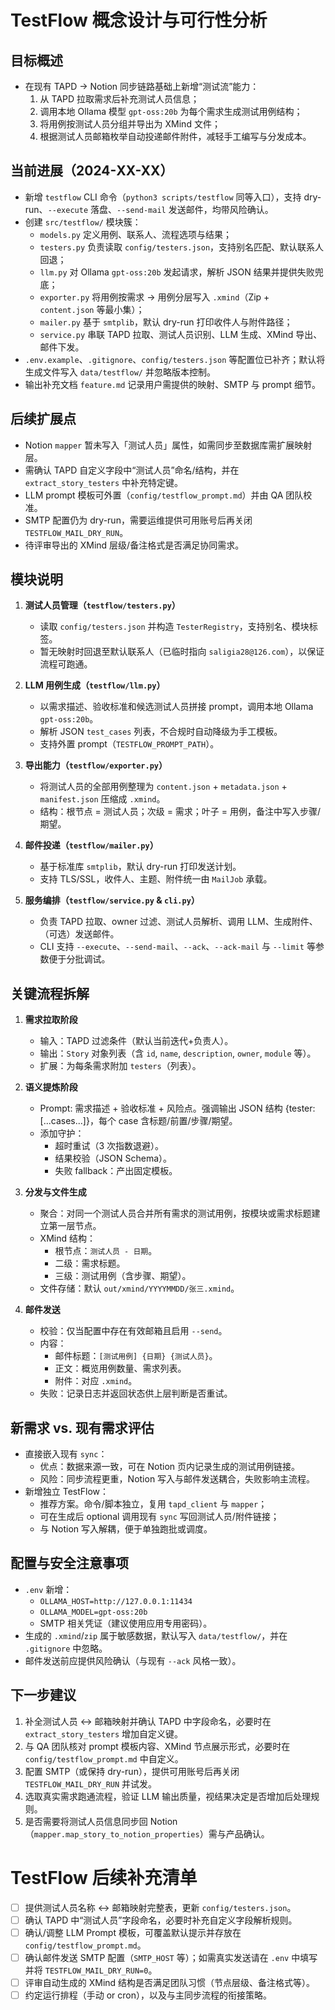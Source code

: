 # TestFlow 概念设计与可行性分析

## 目标概述
- 在现有 TAPD → Notion 同步链路基础上新增“测试流”能力：
  1. 从 TAPD 拉取需求后补充测试人员信息；
  2. 调用本地 Ollama 模型 `gpt-oss:20b` 为每个需求生成测试用例结构；
  3. 将用例按测试人员分组并导出为 XMind 文件；
  4. 根据测试人员邮箱枚举自动投递邮件附件，减轻手工编写与分发成本。

## 当前进展（2024-XX-XX）
- 新增 `testflow` CLI 命令（`python3 scripts/testflow` 同等入口），支持 dry-run、`--execute` 落盘、`--send-mail` 发送邮件，均带风险确认。
- 创建 `src/testflow/` 模块簇：
  - `models.py` 定义用例、联系人、流程选项与结果；
  - `testers.py` 负责读取 `config/testers.json`，支持别名匹配、默认联系人回退；
  - `llm.py` 对 Ollama `gpt-oss:20b` 发起请求，解析 JSON 结果并提供失败兜底；
  - `exporter.py` 将用例按需求 → 用例分层写入 `.xmind`（Zip + `content.json` 等最小集）；
  - `mailer.py` 基于 `smtplib`，默认 dry-run 打印收件人与附件路径；
  - `service.py` 串联 TAPD 拉取、测试人员识别、LLM 生成、XMind 导出、邮件下发。
- `.env.example`、`.gitignore`、`config/testers.json` 等配置位已补齐；默认将生成文件写入 `data/testflow/` 并忽略版本控制。
- 输出补充文档 `feature.md` 记录用户需提供的映射、SMTP 与 prompt 细节。

## 后续扩展点
- Notion `mapper` 暂未写入「测试人员」属性，如需同步至数据库需扩展映射层。
- 需确认 TAPD 自定义字段中“测试人员”命名/结构，并在 `extract_story_testers` 中补充特定键。
- LLM prompt 模板可外置（`config/testflow_prompt.md`）并由 QA 团队校准。
- SMTP 配置仍为 dry-run，需要运维提供可用账号后再关闭 `TESTFLOW_MAIL_DRY_RUN`。
- 待评审导出的 XMind 层级/备注格式是否满足协同需求。

## 模块说明
1. **测试人员管理（`testflow/testers.py`）**
   - 读取 `config/testers.json` 并构造 `TesterRegistry`，支持别名、模块标签。
   - 暂无映射时回退至默认联系人（已临时指向 `saligia28@126.com`），以保证流程可跑通。

2. **LLM 用例生成（`testflow/llm.py`）**
   - 以需求描述、验收标准和候选测试人员拼接 prompt，调用本地 Ollama `gpt-oss:20b`。
   - 解析 JSON `test_cases` 列表，不合规时自动降级为手工模板。
   - 支持外置 prompt（`TESTFLOW_PROMPT_PATH`）。

3. **导出能力（`testflow/exporter.py`）**
   - 将测试人员的全部用例整理为 `content.json` + `metadata.json` + `manifest.json` 压缩成 `.xmind`。
   - 结构：根节点 = 测试人员；次级 = 需求；叶子 = 用例，备注中写入步骤/期望。

4. **邮件投递（`testflow/mailer.py`）**
   - 基于标准库 `smtplib`，默认 dry-run 打印发送计划。
   - 支持 TLS/SSL，收件人、主题、附件统一由 `MailJob` 承载。

5. **服务编排（`testflow/service.py` & `cli.py`）**
   - 负责 TAPD 拉取、owner 过滤、测试人员解析、调用 LLM、生成附件、（可选）发送邮件。
   - CLI 支持 `--execute`、`--send-mail`、`--ack`、`--ack-mail` 与 `--limit` 等参数便于分批调试。

## 关键流程拆解
1. **需求拉取阶段**
   - 输入：TAPD 过滤条件（默认当前迭代+负责人）。
   - 输出：`Story` 对象列表（含 `id`, `name`, `description`, `owner`, `module` 等）。
   - 扩展：为每条需求附加 `testers`（列表）。

2. **语义提炼阶段**
   - Prompt: 需求描述 + 验收标准 + 风险点。强调输出 JSON 结构 {tester: [...cases...]}，每个 case 含标题/前置/步骤/期望。
   - 添加守护：
     - 超时重试（3 次指数退避）。
     - 结果校验（JSON Schema）。
     - 失败 fallback：产出固定模板。

3. **分发与文件生成**
   - 聚合：对同一个测试人员合并所有需求的测试用例，按模块或需求标题建立第一层节点。
   - XMind 结构：
     - 根节点：`测试人员 - 日期`。
     - 二级：需求标题。
     - 三级：测试用例（含步骤、期望）。
   - 文件存储：默认 `out/xmind/YYYYMMDD/张三.xmind`。

4. **邮件发送**
   - 校验：仅当配置中存在有效邮箱且启用 `--send`。
   - 内容：
     - 邮件标题：`[测试用例] {日期} {测试人员}`。
     - 正文：概览用例数量、需求列表。
     - 附件：对应 `.xmind`。
   - 失败：记录日志并返回状态供上层判断是否重试。

## 新需求 vs. 现有需求评估
- 直接嵌入现有 `sync`：
  - 优点：数据来源一致，可在 Notion 页内记录生成的测试用例链接。
  - 风险：同步流程更重，Notion 写入与邮件发送耦合，失败影响主流程。
- 新增独立 TestFlow：
  - 推荐方案。命令/脚本独立，复用 `tapd_client` 与 `mapper`；
  - 可在生成后 optional 调用现有 `sync` 写回测试人员/附件链接；
  - 与 Notion 写入解耦，便于单独跑批或调度。

## 配置与安全注意事项
- `.env` 新增：
  - `OLLAMA_HOST=http://127.0.0.1:11434`
  - `OLLAMA_MODEL=gpt-oss:20b`
  - SMTP 相关凭证（建议使用应用专用密码）。
- 生成的 `.xmind`/`zip` 属于敏感数据，默认写入 `data/testflow/`，并在 `.gitignore` 中忽略。
- 邮件发送前应提供风险确认（与现有 `--ack` 风格一致）。

## 下一步建议
1. 补全测试人员 ↔ 邮箱映射并确认 TAPD 中字段命名，必要时在 `extract_story_testers` 增加自定义键。
2. 与 QA 团队核对 prompt 模板内容、XMind 节点展示形式，必要时在 `config/testflow_prompt.md` 中自定义。
3. 配置 SMTP（或保持 dry-run），提供可用账号后再关闭 `TESTFLOW_MAIL_DRY_RUN` 并试发。
4. 选取真实需求跑通流程，验证 LLM 输出质量，视结果决定是否增加后处理规则。
5. 是否需要将测试人员信息同步回 Notion（`mapper.map_story_to_notion_properties`）需与产品确认。


# TestFlow 后续补充清单

- [ ] 提供测试人员名称 ↔ 邮箱映射完整表，更新 `config/testers.json`。
- [ ] 确认 TAPD 中“测试人员”字段命名，必要时补充自定义字段解析规则。
- [ ] 确认/调整 LLM Prompt 模板，可覆盖默认提示并存放在 `config/testflow_prompt.md`。
- [ ] 确认邮件发送 SMTP 配置（`SMTP_HOST` 等）；如需真实发送请在 `.env` 中填写并将 `TESTFLOW_MAIL_DRY_RUN=0`。
- [ ] 评审自动生成的 XMind 结构是否满足团队习惯（节点层级、备注格式等）。
- [ ] 约定运行排程（手动 or cron），以及与主同步流程的衔接策略。
